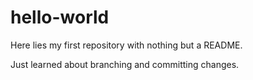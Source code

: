 # hello-world
Here lies my first repository with nothing but a README.

Just learned about branching and committing changes.
